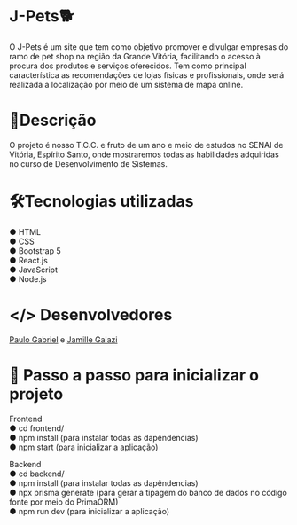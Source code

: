 # J-Pets🐕
O J-Pets é um site que tem como objetivo promover e divulgar empresas do ramo de pet shop na região da Grande Vitória, facilitando o acesso à procura dos produtos e serviços oferecidos. Tem como principal característica as recomendações de lojas físicas e profissionais, onde será realizada a localização por meio de um sistema de mapa online. 

# 📄Descrição
O projeto é nosso T.C.C. e fruto de um ano e meio de estudos no SENAI de Vitória, Espírito Santo, onde mostraremos todas as habilidades adquiridas no curso de Desenvolvimento de Sistemas. 

# 🛠Tecnologias utilizadas
● HTML <br>
● CSS  <br>
● Bootstrap 5 <br>
● React.js  <br>
● JavaScript <br>
● Node.js <br>

# </> Desenvolvedores
<a href="https://github.com/paulogmedeiros">Paulo Gabriel</a> e <a href="https://github.com/galazzij">Jamille Galazi</a>

# 📝 Passo a passo para inicializar o projeto
Frontend<br>
● cd frontend/ <br>
● npm install (para instalar todas as dapêndencias) <br>
● npm start (para inicializar a aplicação) <br>

Backend<br>
● cd backend/ <br>
● npm install (para instalar todas as dapêndencias) <br>
● npx prisma generate (para gerar a tipagem do banco de dados no código fonte por meio do PrimaORM) <br>
● npm run dev (para inicializar a aplicação) <br>


